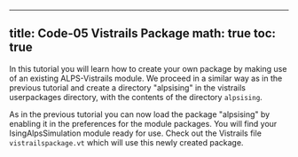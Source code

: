 
---
title: Code-05 Vistrails Package
math: true
toc: true
---

In this tutorial you will learn how to create your own package by making use of an existing ALPS-Vistrails module. We proceed in a similar way as in the previous tutorial and create a directory "alpsising" in the vistrails userpackages directory, with the contents of the directory `alpsising`.

As in the previous tutorial you can now load the package "alpsising" by enabling it in the preferences for the module packages. You will find your IsingAlpsSimulation module ready for use. Check out the Vistrails file `vistrailspackage.vt` which will use this newly created package.
